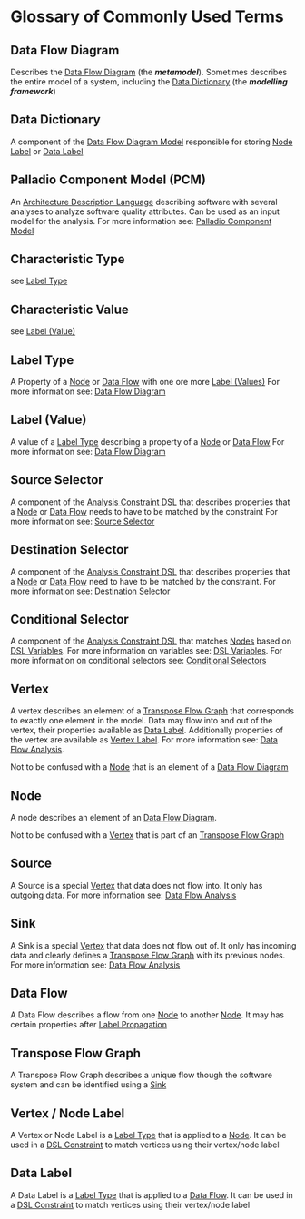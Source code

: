 # Glossary of Commonly Used Terms
## Data Flow Diagram
Describes the [Data Flow Diagram](/wiki/dfd#data-flow-diagram) (the ***metamodel***).
Sometimes describes the entire model of a system, including the [Data Dictionary](/wiki/dfd#data-dictionary) (the ***modelling framework***)

## Data Dictionary
A component of the [Data Flow Diagram Model](/wiki/dfd/) responsible for storing [Node Label](/wiki/glossary#node-label) or [Data Label](/wiki/glossary#data-label)

## Palladio Component Model (PCM)
An [Architecture Description Language](https://en.wikipedia.org/wiki/Architecture_description_language) describing software with several analyses to analyze software quality attributes.
Can be used as an input model for the analysis.
For more information see: [Palladio Component Model](/wiki/pcm/)

## Characteristic Type 
see [Label Type](/wiki/glossary#label-type)

## Characteristic Value 
see [Label (Value)](/wiki/glossary#label-value)

## Label Type
A Property of a [Node](/wiki/glossary#node) or [Data Flow](/wiki/glossary#data-flow) with one ore more [Label (Values)](/wiki/glossary#label-value)
For more information see: [Data Flow Diagram](/wiki/dfd/index#data-dictionary)

## Label (Value)
A value of a [Label Type](/wiki/glossary#label-type) describing a property of a [Node](/wiki/glossary#node) or [Data Flow](/wiki/glossary#data-flow)
For more information see: [Data Flow Diagram](/wiki/dfd/index#data-dictionary)

## Source Selector
A component of the [Analysis Constraint DSL](/wiki/dsl/) that describes properties that a [Node](/wiki/glossary#node) or [Data Flow](/wiki/glossary#data-flow) needs to have to be matched by the constraint
For more information see: [Source Selector](/wiki/dsl/source)

## Destination Selector
A component of the [Analysis Constraint DSL](/wiki/dsl/) that describes properties that a [Node](/wiki/glossary#node) or [Data Flow](/wiki/glossary#data-flow) need to have to be matched by the constraint.
For more information see: [Destination Selector](/wiki/dsl/destination)

## Conditional Selector
A component of the [Analysis Constraint DSL](/wiki/dsl/) that matches [Nodes](/wiki/glossary#node) based on [DSL Variables](/wiki/dsl/variables).
For more information on variables see: [DSL Variables](/wiki/dsl/variables).
For more information on conditional selectors see: [Conditional Selectors](/wiki/dsl/conditional)

## Vertex
A vertex describes an element of a [Transpose Flow Graph](/wiki/glossary#transpose-flow-graph) that corresponds to exactly one element in the model.
Data may flow into and out of the vertex, their properties available as [Data Label](/docs/glossary#data-label).
Additionally properties of the vertex are available as [Vertex Label](/docs/glossary#vertex-node-label).
For more information see: [Data Flow Analysis](/wiki/analysis/).

Not to be confused with a [Node](/wiki/glossary#node) that is an element of a [Data Flow Diagram](/wiki/dfd#data-flow-diagram)

## Node 
A node describes an element of an [Data Flow Diagram](/wiki/dfd#data-flow-diagram).

Not to be confused with a [Vertex](/wiki/glossary#vertex) that is part of an [Transpose Flow Graph](/wiki/glossary#transpose-flow-graph)

## Source 
A Source is a special [Vertex](/wiki/glossary#vertex) that data does not flow into. 
It only has outgoing data.
For more information see: [Data Flow Analysis](/wiki/analysis/)

## Sink
A Sink is a special [Vertex](/wiki/glossary#vertex) that data does not flow out of.
It only has incoming data and clearly defines a [Transpose Flow Graph](/wiki/glossary#transpose-flow-graph) with its previous nodes.
For more information see: [Data Flow Analysis](/wiki/analysis/)

## Data Flow
A Data Flow describes a flow from one [Node](/wiki/glossary#node) to another [Node](/wiki/glossary#node).
It may has certain properties after [Label Propagation](/wiki/analysis/label-propagation)

## Transpose Flow Graph 
A Transpose Flow Graph describes a unique flow though the software system and can be identified using a [Sink](/wiki/glossary#sink)

## Vertex / Node Label
A Vertex or Node Label is a [Label Type](/wiki/glossary#label-type) that is applied to a [Node](/wiki/glossary#node).
It can be used in a [DSL Constraint](/wiki/dsl/) to match vertices using their vertex/node label

## Data Label
A Data Label is a [Label Type](/wiki/glossary#label-type) that is applied to a [Data Flow](/wiki/glossary#data-flow).
It can be used in a [DSL Constraint](/wiki/dsl/) to match vertices using their vertex/node label

